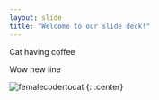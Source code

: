 ```yaml
---
layout: slide
title: "Welcome to our slide deck!"
---
```


Cat having coffee

Wow new line

![femalecodertocat](https://octodex.github.com/images/femalecodertocat.png)
{: .center}
